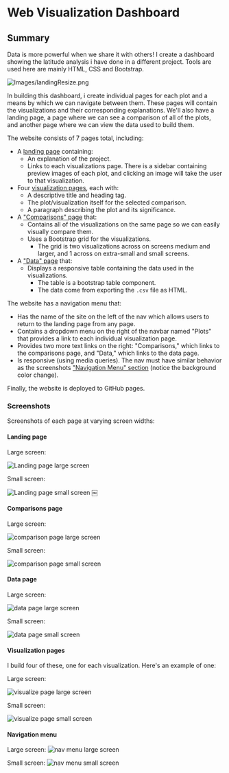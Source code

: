 # Web Visualization Dashboard

## Summary

Data is more powerful when we share it with others! I create a dashboard showing the latitude analysis i have done in a different project. Tools are used here are mainly HTML, CSS and Bootstrap. 

![Images/landingResize.png](visualizations/landingResize.png)

In building this dashboard, i create individual pages for each plot and a means by which we can navigate between them. These pages will contain the visualizations and their corresponding explanations. We'll also have a landing page, a page where we can see a comparison of all of the plots, and another page where we can view the data used to build them.


The website consists of 7 pages total, including:

* A [landing page](#landing-page) containing:
  * An explanation of the project.
  * Links to each visualizations page. There is a sidebar containing preview images of each plot, and clicking an image will take the user to that visualization.
* Four [visualization pages](#visualization-pages), each with:
  * A descriptive title and heading tag.
  * The plot/visualization itself for the selected comparison.
  * A paragraph describing the plot and its significance.
* A ["Comparisons" page](#comparisons-page) that:
  * Contains all of the visualizations on the same page so we can easily visually compare them.
  * Uses a Bootstrap grid for the visualizations.
    * The grid is two visualizations across on screens medium and larger, and 1 across on extra-small and small screens.
* A ["Data" page](#data-page) that:
  * Displays a responsive table containing the data used in the visualizations.
    * The table is a bootstrap table component.
    * The data come from exporting the `.csv` file as HTML. 

The website has a navigation menu that:

* Has the name of the site on the left of the nav which allows users to return to the landing page from any page.
* Contains a dropdown menu on the right of the navbar named "Plots" that provides a link to each individual visualization page.
* Provides two more text links on the right: "Comparisons," which links to the comparisons page, and "Data," which links to the data page.
* Is responsive (using media queries). The nav must have similar behavior as the screenshots ["Navigation Menu" section](#navigation-menu) (notice the background color change).

Finally, the website is deployed to GitHub pages.


### Screenshots

Screenshots of each page at varying screen widths:

#### <a id="landing-page"></a>Landing page

Large screen:

![Landing page large screen](visualizations/landingResize.png)

Small screen:

![Landing page small screen](visualizations/landing-sm.png)
￼

#### <a id="comparisons-page"></a>Comparisons page

Large screen:

![comparison page large screen](visualizations/comparison-lg.png)

Small screen:

![comparison page small screen](visualizations/comparison-sm.png)

#### <a id="data-page"></a>Data page

Large screen:

![data page large screen](visualizations/data-lg.png)


Small screen:

![data page small screen](visualizations/data-sm.png)

#### <a id="visualization-pages"></a>Visualization pages

I build four of these, one for each visualization. Here's an example of one:

Large screen:

![visualize page large screen](visualizations/visualize-lg.png)

Small screen:

![visualize page small screen](visualizations/visualize-sm.png)

#### <a id="navigation-menu"></a>Navigation menu

Large screen:
![nav menu large screen](visualizations/nav-lg.png)

Small screen:
![nav menu small screen](visualizations/nav-sm.png)

